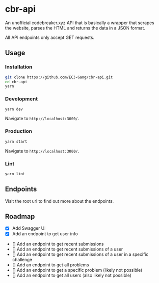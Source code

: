 # cbr-api
An unofficial codebreaker.xyz API that is basically a wrapper that scrapes the website, parses the HTML and returns the data in a JSON format.

All API endpoints only accept GET requests.

## Usage

### Installation
```bash
git clone https://github.com/EC3-Gang/cbr-api.git
cd cbr-api
yarn
```

### Development
```bash
yarn dev
```
Navigate to `http://localhost:3000/`.

### Production
```bash
yarn start
```
Navigate to `http://localhost:3000/`.

### Lint
```bash
yarn lint
```

## Endpoints
Visit the root url to find out more about the endpoints.

## Roadmap
- [x] Add Swagger UI
- [x] Add an endpoint to get user info
- [] Add an endpoint to get recent submissions
- [] Add an endpoint to get recent submissions of a user
- [] Add an endpoint to get recent submissions of a user in a specific challenge
- [] Add an endpoint to get all problems
- [] Add an endpoint to get a specific problem (likely not possible)
- [] Add an endpoint to get all users (also likely not possible)
